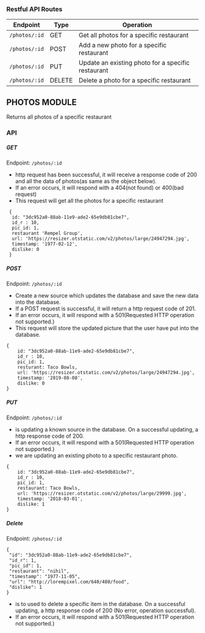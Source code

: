 ### Restful API Routes

| Endpoint      | Type   | Operation                                         |
|---------------|--------|---------------------------------------------------|
| `/photos/:id`| GET    | Get all photos for a specific restaurant         |
| `/photos/:id`| POST   | Add a new photo for a specific restaurant     |
| `/photos/:id`| PUT    | Update an existing photo for a specific restaurant |
| `/photos/:id`| DELETE | Delete a photo for a specific restaurant         |

**PHOTOS MODULE**
----
  Returns all photos of a specific restaurant

### API  
 ##### GET 
 Endpoint: ```/photos/:id```
 
 - http request has been successful, it will receive a response code of 200 and all the data of photos(as same as the object below).
 - If an error occurs, it will respond with a 404(not found) or 400(bad request)
 - This request will get all the photos for a specific restaurant
```
 {
  id: "3dc952a0-88ab-11e9-ade2-65e9db81cbe7",
  id_r : 10,
  pic_id: 1, 
  restaurant 'Rempel Group', 
  url: 'https://resizer.otstatic.com/v2/photos/large/24947294.jpg', 
  timestamp: '1977-02-12',
  dislike: 0
 }
```


##### POST 
 Endpoint: ```/photos/:id```
 - Create a new source which updates the database and save the new data into the database. 
 - If a POST request is successful, it will return a http request code of 201. 
 - If an error occurs, it will respond with a 501(Requested HTTP operation not supported.)
 - This request will store the updated picture that the user have put into the database.
 
```
{
    id: "3dc952a0-88ab-11e9-ade2-65e9db81cbe7",
    id_r : 10,
    pic_id: 1, 
    resturant: Taco Bowls,
    url: 'https://resizer.otstatic.com/v2/photos/large/24947294.jpg',
    timestamp: '2019-08-08',
    dislike: 0
}

```

##### PUT
 Endpoint: ```/photos/:id```
 - is updating a known source in the database. On a successful updating, a http response code of 200. 
 - If an error occurs, it will respond with a 501(Requested HTTP operation not supported.)
 - we are updating an existing photo to a specific restaurant photo.
 
```
{
    id: "3dc952a0-88ab-11e9-ade2-65e9db81cbe7",
    id_r : 10,
    pic_id: 1, 
    restaurant: Taco Bowls,
    url: 'https://resizer.otstatic.com/v2/photos/large/29999.jpg',
    timestamp: '2018-03-01',
    dislike: 1
}
```
 


##### Delete
 Endpoint: ```/photos/:id```

 ```
 {
  "id": "3dc952a0-88ab-11e9-ade2-65e9db81cbe7",
  "id_r": 1,
  "pic_id": 1,
  "restaurant": "nihil",
  "timestamp": "1977-11-05",
  "url": "http://lorempixel.com/640/480/food",
  "dislike": 1
}
```
- is to used to delete a specific item in the database. On a successful updating, a http response code of 200 (No error, operation successful). 
- If an error occurs, it will respond with a 501(Requested HTTP operation not supported.)